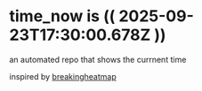 # time_now is (( 2025-09-23T17:30:00.678Z ))

an automated repo that shows the currnent time

inspired by [breakingheatmap](https://github.com/breakingheatmap/breakingheatmap)